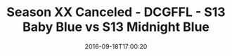 ---
title: Season XX Canceled - DCGFFL - S13 Baby Blue vs S13 Midnight Blue
teams-score:
- team: _teams/s13-baby-blue.md
  score:
- team: _teams/s13-midnight-blue.md
  score: 6
mvp: J. Clevenger (B. Blue); L. Walton (Midnight)
game-ball: C. Rybicki (B. Blue); A. Pratt (Midnight)
season: 13
week: 2
date: '2016-09-18T17:00:20'
pageid: season-13-week-2-september-18-2016-4809-vs-4820
---